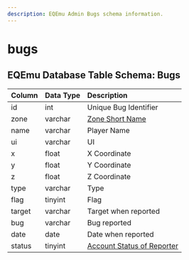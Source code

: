 ```yaml
---
description: EQEmu Admin Bugs schema information.
---
```


# bugs

## EQEmu Database Table Schema: Bugs

| Column | Data Type | Description |
| :--- | :--- | :--- |
| id | int | Unique Bug Identifier |
| zone | varchar | [Zone Short Name](https://eqemu.gitbook.io/server/categories/reference-list/zones) |
| name | varchar | Player Name |
| ui | varchar | UI |
| x | float | X Coordinate |
| y | float | Y Coordinate |
| z | float | Z Coordinate |
| type | varchar | Type |
| flag | tinyint | Flag |
| target | varchar | Target when reported |
| bug | varchar | Bug reported |
| date | date | Date when reported |
| status | tinyint | [Account Status of Reporter](https://eqemu.gitbook.io/server/categories/reference-lists/status-levels) |

